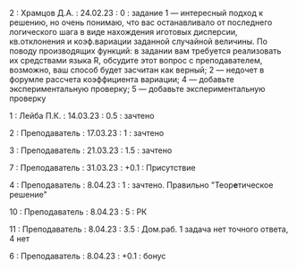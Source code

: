 2 : Храмцов Д.А. : 24.02.23 : 0 : задание 1 — интересный подход к решению, но очень понимаю, что вас останавливало от последнего логического шага в виде нахождения иготовых дисперсии, кв.отклонения и коэф.вариации заданной случайной величины. По поводу производящих функций: в задании вам требуется реализовать их средствами языка R, обсудите этот вопрос с преподавателем, возможно, ваш способ будет засчитан как верный; 2 — недочет в форумле рассчета коэффициента вариации; 4 — добавьте экспериментальную проверку; 5 — добавьте экспериментальную проверку  

1 : Лейба П.К. : 14.03.23 : 0.5 : зачтено

2 : Преподаватель : 17.03.23 : 1 : зачтено

3 : Преподаватель : 21.03.23 : 1.5 : зачтено

7 : Преподаватель : 31.03.23 : +0.1 : Присутствие

4 : Преподаватель : 8.04.23 : 1 : зачтено. Правильно "Теор<b>е</b>тическое решение"

10 : Преподаватель : 8.04.23 : 5 : РК

11 : Преподаватель : 8.04.23 : 3.5 : Дом.раб. 1 задача нет точного ответа, 4 нет

6 : Преподаватель : 8.04.23 : +0.1 : бонус
